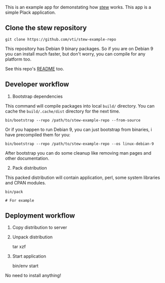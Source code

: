 This is an example app for demonstating how [stew](https://github.com/vti/stew) works. This app is a simple Plack
application.

## Clone the stew repository

    git clone https://github.com/vti/stew-example-repo

This repository has Debian 9 binary packages. So if you are on Debian 9 you can install much faster, but don't worry,
you can compile for any platform too.

See this repo's [README](https://github.com/vti/stew-example-repo/blob/master/README.md) too.

## Developer workflow

1. Bootstrap dependencies

This command will compile packages into local `build/` directory. You can cache the `build/.cache/dist` directory for
the next time.

    bin/bootstrap --repo /path/to/stew-example-repo --from-source

Or if you happen to run Debian 9, you can just bootstrap from binaries, i have precompiled them for you:

    bin/bootstrap --repo /path/to/stew-example-repo --os linux-debian-9

After bootstrap you can do some cleanup like removing man pages and other documentation.

2. Pack distribution

This packed distribution will contain application, perl, some system libraries and CPAN modules.

    bin/pack

    # For example

## Deployment workflow

1. Copy distribution to server
2. Unpack distribution

    tar xzf

3. Start application

    bin/env start

No need to install anything!
